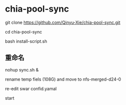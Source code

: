 # chia-pool-sync

git clone https://github.com/Qinyu-Xie/chia-pool-sync.git

cd chia-pool-sync

bash install-script.sh

重命名
---------------------------------------------------------------

nohup sync.sh &

rename temp fiels (108G) and move to nfs-merged-d24-0

re-edit swar confid.yamal

start 

